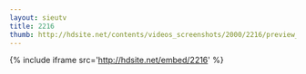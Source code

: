 ```yaml
---
layout: sieutv
title: 2216
thumb: http://hdsite.net/contents/videos_screenshots/2000/2216/preview_360p.mp4.jpg
---
```

{% include iframe src='http://hdsite.net/embed/2216' %}
 
